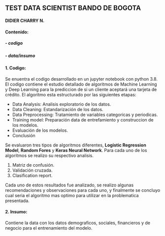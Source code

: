 ## TEST DATA SCIENTIST BANDO DE BOGOTA
#### DIDIER CHARRY N.

#### Contenido:
##### - codigo
##### - data/insumo


#### 1. Codigo:

Se enuentra el codigo desarrollado en un jupyter notebook con python 3.8.
El codigo contiene el estudio detallado de algoritmos de Machine Learning y Deep Learning para la prediccion de si un cliente aceptará una tarjeta de crédito. El algoritmo esta estructurado por las siguientes etapas:

- Data Analysis: Analisis exploratorio de los datos.
- Data Cleaning: Estandarización de los datos.
- Data Preprocessing: Tratamiento de variables categoricas y periodicas.
- Training model: Preparación data de entrefamiento y construccion de los modelos.
- Evaluación de los modelos.
- Conclusión

Se evaluaron tres tipos de algoritmos diferentes, **Logistic Regression Model**, **Random Fores** y **Keras Neural Network**. Para cada uno de los algoritmos se realizo
su respectivo analisis.

1. Matriz de confusión.
2. Validación cruzada.
3. Clasification report.

Cada uno de estos resultados fue analizado, se realizo algunas recomendaciones y observaciones para cada uno, y finalmente se concluyo cual seria el algoritmo mas 
optimo para utilizar en la problematica presentada.

#### 2. Insumo:

Contiene la data con los datos demograficos, sociales, financieros y de negocio para el entrenamiento del modelo.
